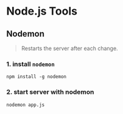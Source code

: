 # Node.js Tools

## Nodemon
> Restarts the server after each change.

### 1. install `nodemon`

`npm install -g nodemon`

### 2. start server with nodemon

`nodemon app.js`